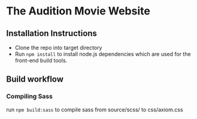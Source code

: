 # The Audition Movie Website

## Installation Instructions

* Clone the repo into target directory
* Run `npm install` to install node.js dependencies which are used for the front-end build tools.

## Build workflow

### Compiling Sass

run `npm build:sass` to compile sass from source/scss/ to css/axiom.css
